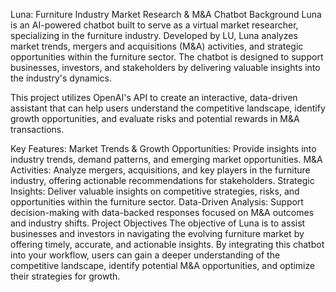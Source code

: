 Luna: Furniture Industry Market Research & M&A Chatbot
Background
Luna is an AI-powered chatbot built to serve as a virtual market researcher, specializing in the furniture industry. Developed by LU, Luna analyzes market trends, mergers and acquisitions (M&A) activities, and strategic opportunities within the furniture sector. The chatbot is designed to support businesses, investors, and stakeholders by delivering valuable insights into the industry's dynamics.

This project utilizes OpenAI's API to create an interactive, data-driven assistant that can help users understand the competitive landscape, identify growth opportunities, and evaluate risks and potential rewards in M&A transactions.

Key Features:
Market Trends & Growth Opportunities: Provide insights into industry trends, demand patterns, and emerging market opportunities.
M&A Activities: Analyze mergers, acquisitions, and key players in the furniture industry, offering actionable recommendations for stakeholders.
Strategic Insights: Deliver valuable insights on competitive strategies, risks, and opportunities within the furniture sector.
Data-Driven Analysis: Support decision-making with data-backed responses focused on M&A outcomes and industry shifts.
Project Objectives
The objective of Luna is to assist businesses and investors in navigating the evolving furniture market by offering timely, accurate, and actionable insights. By integrating this chatbot into your workflow, users can gain a deeper understanding of the competitive landscape, identify potential M&A opportunities, and optimize their strategies for growth.

